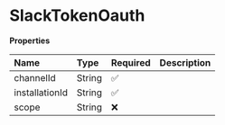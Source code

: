 # SlackTokenOauth

**Properties**

| Name           | Type   | Required | Description |
| :------------- | :----- | :------- | :---------- |
| channelId      | String | ✅       |             |
| installationId | String | ✅       |             |
| scope          | String | ❌       |             |
